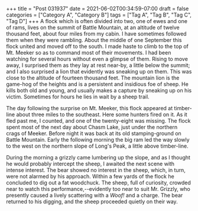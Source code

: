 +++
title = "Post 031937"
date = 2021-06-02T00:34:59-07:00
draft = false
categories = ["Category A", "Category B"]
tags = ["Tag A", "Tag B", "Tag C", "Tag D"]
+++
A flock which is often divided into two, one of ewes and one of rams, lives on the summit of Battle Mountain, at an altitude of twelve thousand feet, about four miles from my cabin. I have sometimes followed them when they were rambling. About the middle of one September this flock united and moved off to the south. I made haste to climb to the top of Mt. Meeker so as to command most of their movements. I had been watching for several hours without even a glimpse of them. Rising to move away, I surprised them as they lay at rest near-by, a little below the summit; and I also surprised a lion that evidently was sneaking up on them. This was close to the altitude of fourteen thousand feet. The mountain lion is the game-hog of the heights and is a persistent and insidious foe of sheep. He kills both old and young, and usually makes a capture by sneaking up on his victim. Sometimes for hours he lies in wait by a sheep trail.

The day following the surprise on Mt. Meeker, this flock appeared at timber-line about three miles to the southeast. Here some hunters fired on it. As it fled past me, I counted, and one of the twenty-eight was missing. The flock spent most of the next day about Chasm Lake, just under the northern crags of Meeker. Before night it was back at its old stamping-ground on Battle Mountain. Early the following morning the big ram led the way slowly to the west on the northern slope of Long's Peak, a little above timber-line.

During the morning a grizzly came lumbering up the slope, and as I thought he would probably intercept the sheep, I awaited the next scene with intense interest. The bear showed no interest in the sheep, which, in turn, were not alarmed by his approach. Within a few yards of the flock he concluded to dig out a fat woodchuck. The sheep, full of curiosity, crowded near to watch this performance,--evidently too near to suit Mr. Grizzly, who presently caused a lively scattering with a _Woof!_ and a charge. The bear returned to his digging, and the sheep proceeded quietly on their way.
